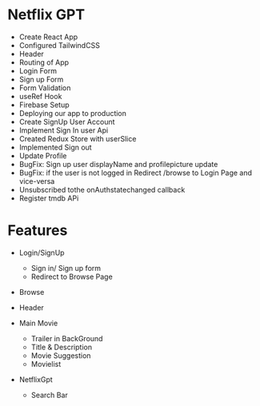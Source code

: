 # Netflix GPT

-  Create React App
-  Configured TailwindCSS
- Header
- Routing of App
- Login Form
- Sign up Form
- Form Validation
- useRef Hook
- Firebase Setup
- Deploying our app to production
- Create SignUp User Account
- Implement Sign In user Api
- Created Redux Store with userSlice
- Implemented Sign out
- Update Profile
- BugFix: Sign up user displayName and     profilepicture update
- BugFix: if the user is not logged in Redirect /browse to Login Page and vice-versa
- Unsubscribed tothe onAuthstatechanged callback
- Register tmdb APi 



 # Features
 - Login/SignUp
   - Sign in/ Sign up form 
   - Redirect to Browse Page

 - Browse
  - Header
  - Main Movie
      - Trailer in BackGround
      - Title & Description
      - Movie Suggestion
      - Movielist

- NetflixGpt
  - Search Bar
